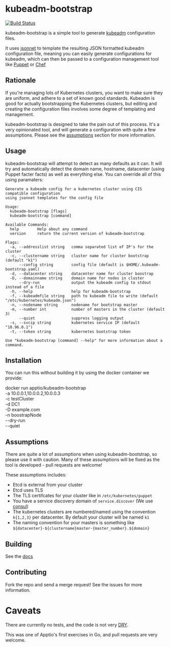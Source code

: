 # kubeadm-bootstrap

[![Build Status](https://travis-ci.org/apptio/kubeadm-bootstrap.svg?branch=master)](https://travis-ci.org/apptio/kubeadm-bootstrap)

kubeadm-bootstrap is a simple tool to generate [kubeadm](https://kubernetes.io/docs/setup/independent/create-cluster-kubeadm/) configuration files.

It uses [jsonnet](http://jsonnet.org/) to template the resulting JSON formatted kubeadm configuration file, meaning you can easily generate configurations for kubeadm, which can then be passed to a configuration management tool like [Puppet](https://puppet.com/) or [Chef](https://www.chef.io/chef/)

## Rationale

If you're managing lots of Kubernetes clusters, you want to make sure they are uniform, and adhere to a set of known good standards. Kubeadm is good for actually bootstrapping the Kubernetes clusters, but editing and creating the configuration files involves some degree of templating and management.

kubeadm-bootstrap is designed to take the pain out of this process. It's a very opinionated tool, and will generate a configuration with quite a few assumptions. Please see the [assumptions](#assumptions) section for more information.

## Usage

kubeadm-bootstrap will attempt to detect as many defaults as it can. It will try and automatically detect the domain name, hostname, datacenter (using Puppet facter facts) as well as everything else. You can override all of this using paramaters:

```base
Generate a kubeadm config for a kubernetes cluster using CIS compatible configuration
using jsonnet templates for the config file

Usage:
  kubeadm-bootstrap [flags]
  kubeadm-bootstrap [command]

Available Commands:
  help        Help about any command
  version     return the current version of kubeadm-bootstrap

Flags:
  -a, --addresslist string   comma separated list of IP's for the cluster
  -c, --clustername string   cluster name for cluster bootstrap (default "k1")
      --config string        config file (default is $HOME/.kubeadm-bootstrap.yaml)
  -d, --datacenter string    datacenter name for cluster boostrap
  -D, --domainname string    domain name for nodes in cluster
      --dry-run              output the kubeadm config to stdout instead of a file
  -h, --help                 help for kubeadm-bootstrap
  -f, --kubeadmfile string   path to kubeadm file to write (default "/etc/kubernetes/kubeadm.json")
  -n, --nodename string      nodename for bootstrap master
  -m, --number int           number of masters in the cluster (default 3)
      --quiet                suppress logging output
  -s, --svcip string         kubernetes service IP (default "10.96.0.1")
  -t, --token string         kubernetes bootstrap token

Use "kubeadm-bootstrap [command] --help" for more information about a command.
```

## Installation

You can run this without building it by using the docker container we provide:

docker run apptio/kubeadm-bootstrap \
    -a 10.0.0.1,10.0.0.2,10.0.0.3 \
    -c testCluster \
    -d DC1 \
    -D example.com \
    -n boostrapNode \
    --dry-run \
    --quiet

## Assumptions

There are quite a lot of assumptions when using kubeadm-bootstrap, so please use it with caution. Many of these assumptions will be fixed as the tool is developed - pull requests are welcome!

These assumptions includes:

- Etcd is external from your cluster
- Etcd uses TLS
- The TLS certifcates for your cluster like in `/etc/kubernetes/puppet`
- You have a service discovery domain of `service.discover` (We use [consul](https://consul.io))
- The kubernetes clusters are numbered/named using the convention `k{1,2,3}` per datacenter. By default your cluster will be named `k1`
- The naming convention for your masters is something like `${datacenter}-${clustername}master-{master_number}.${domain}`

## Building

See the [docs](docs/BUILDING.md)

## Contributing

Fork the repo and send a merge request! See the issues for more information.

# Caveats

There are currently no tests, and the code is not very [DRY](https://en.wikipedia.org/wiki/Don%27t_repeat_yourself).

This was one of Apptio's first exercises in Go, and pull requests are very welcome.
